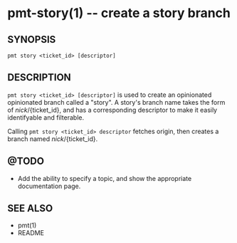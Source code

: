 pmt-story(1) -- create a story branch
=====================================

## SYNOPSIS

    pmt story <ticket_id> [descriptor]

## DESCRIPTION

`pmt story <ticket_id> [descriptor]` is used to create an
opinionated opinionated branch called a "story". A story's
branch name takes the form of ${nick}/${ticket_id}, and has
a corresponding descriptor to make it easily identifyable and
filterable.

Calling `pmt story <ticket_id> descriptor` fetches origin,
then creates a branch named ${nick}/${ticket_id}.

## @TODO

* Add the ability to specify a topic, and show the appropriate
  documentation page.

## SEE ALSO

* pmt(1)
* README